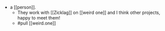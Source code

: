 - a [[person]].
  - They work with [[Zicklag]] on [[weird one]] and I think other projects, happy to meet them!
  - #pull [[weird.one]]